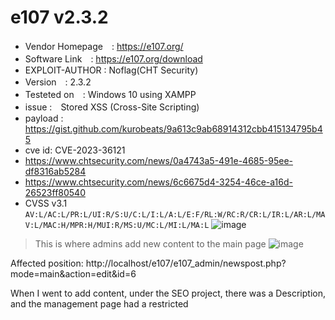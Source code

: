 # e107 v2.3.2 

+ Vendor Homepage　: https://e107.org/
+ Software Link　: https://e107.org/download
+ EXPLOIT-AUTHOR : Noflag(CHT Security)
+ Version　: 2.3.2
+ Testeted on　: Windows 10 using XAMPP
+ issue :　Stored XSS (Cross-Site Scripting)
+ payload : https://gist.github.com/kurobeats/9a613c9ab68914312cbb415134795b45
+ cve id: CVE-2023-36121
+ https://www.chtsecurity.com/news/0a4743a5-491e-4685-95ee-df8316ab5284
+ https://www.chtsecurity.com/news/6c6675d4-3254-46ce-a16d-26523ff80540
+ CVSS v3.1 `AV:L/AC:L/PR:L/UI:R/S:U/C:L/I:L/A:L/E:F/RL:W/RC:R/CR:L/IR:L/AR:L/MAV:L/MAC:H/MPR:H/MUI:R/MS:U/MC:L/MI:L/MA:L`
![image](https://github.com/Trinity-SYT-SECURITY/XSS_vuln_issue/assets/96654161/29c0185d-0db8-485f-9e56-eafbdad88b92)



> This is where admins add new content to the main page
![image](https://github.com/Trinity-SYT-SECURITY/XSS_vuln_issue/assets/96654161/ae4716e9-1395-4c4b-8d87-9cd8d8e46c4f)

Affected position:
http://localhost/e107/e107_admin/newspost.php?mode=main&action=edit&id=6

When I went to add content, under the SEO project, there was a Description, and the management page had a restricted <script> string format, so I had to use other XSS scripts to bypass the restriction

![image](https://github.com/Trinity-SYT-SECURITY/XSS_vuln_issue/assets/96654161/03369764-30b8-492a-8293-22f5cafb42dc)
  
![image](https://github.com/Trinity-SYT-SECURITY/XSS_vuln_issue/assets/96654161/a20dd002-4bda-4469-858f-795441984f06)

After pressing update. 

It will return to the previous page http://localhost/e107/e107_admin/newspost.php?mode=main&action=list , and you can see that the content just typed in Description will be displayed

https://github.com/Trinity-SYT-SECURITY/XSS_vuln_issue/assets/96654161/b1068704-a64b-4bdd-8263-72e2240971e6

![image](https://github.com/Trinity-SYT-SECURITY/XSS_vuln_issue/assets/96654161/96a156fd-ca60-4d5c-b931-eea30591ffd7)
  
**Refer to github's XSS Vectors Cheat Sheet, some will work, some will be blocked**
  
```"><h1><IFRAME SRC="javascript:alert('XSS');"></IFRAME>">123</h1>```
  
+ This is the screen displayed on the front end
![image](https://github.com/Trinity-SYT-SECURITY/XSS_vuln_issue/assets/96654161/d824aa58-28c9-4e63-a545-cdbc05dfec7a)

------
This is another XSS-affected location on the platform

When I use XSS syntax in the "Custom Button Text" field under the "Menu options" section in the page list, the front-end page will display the payload that I just entered.

+ Pages : http://localhost/e107/e107_admin/cpage.php?mode=page&action=list
  
```"><h1><iframe src="#---sanitized---#"></iframe>">12345meow</h1>```  
![image](https://github.com/Trinity-SYT-SECURITY/XSS_vuln_issue/assets/96654161/d04c5e71-4215-4fe4-a2cc-2fdc8ec0e0d5)

POC:

https://github.com/Trinity-SYT-SECURITY/XSS_vuln_issue/assets/96654161/e6ae515c-57a4-4d2b-8c43-b72990818cfc

-------
This is also one of the XSS vulnerabilities of the platform, and it is also the only place where the <script> string format is allowed to be entered

+ Manage : http://localhost/e107/e107_admin/meta.php

![image](https://github.com/Trinity-SYT-SECURITY/XSS_vuln_issue/assets/96654161/fc2756dd-457b-4d1e-868b-20b3f1a94df5)

![image](https://github.com/Trinity-SYT-SECURITY/XSS_vuln_issue/assets/96654161/4d308d65-f284-491c-be17-926bc2c8cc8e)

POC:
  
https://github.com/Trinity-SYT-SECURITY/XSS_vuln_issue/assets/96654161/5325c6ef-9355-4624-90a9-3321b0894e2f



